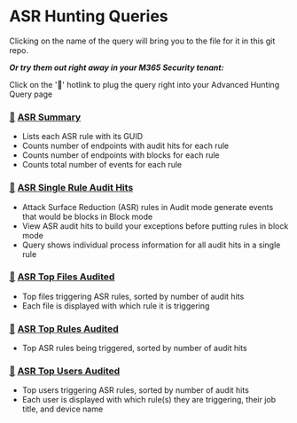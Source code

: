# ASR Hunting Queries

Clicking on the name of the query will bring you to the file for it in this git repo.

***Or try them out right away in your M365 Security tenant:***

Click on the '🔎' hotlink to plug the query right into your Advanced Hunting Query page

### [🔎](https://security.microsoft.com/v2/advanced-hunting?queryId=32340&query=H4sIAAAAAAAAA7VY227bRhDd5wL9B8FAAQmwYlE3Sin84MBp6wJp3cRpHoqiWN4sJbKkmpJdB_34njkzFEmbMuy2gSBquTu7O5ezZ2Z15I5cy124mZu7HK0_3dal7trdoX3rPPu2bu0StDcYSfCeYXzlrtCaoW-D0dy9xDpH7hKrbNC7dZF74WJKHbkT9xk915hdbXfdOzyXkJ_jmboFRjccEbkr7r2hLkfuB8wpJC_dN67veu4X03SOZw6ZN2jF1CzHN4O0yg3c2I2sfQrZjLsmtvI5Z8g-MddfYUxlU3dj-snqr91fsHOBcbHwe-ztMTOBPTl-T6lDTG3Wu3Vy-OAOcleY97X7Cs8UY61H51xAPqJkyx3jq37Xr_a33VvsLq3mFV7Sb9fmq0OsUciL1nOsWJfoULff-Dxwr2hj7D5hnuy4hazoIh5toVX1gqLhhqsv6c9S9xwSl-xNaIXsdkOZHLsc4jtCXLyb4DnA7xR4mLgQvYKMoQvwNkJril-P_i5WnuDTh25jjEcYjSE74moPdRdNJabbiudaROSSmi8ZiRLJKRE3h5xILYgqlfFEi5yGFOsUUmpDhL4pnh56JbRhBGtSvIsNMfpi2jWkpl3KBkS4fIZE5ghYa7bhZ-iXEdUp9VjT9_LuKxirWhHz_PjdSZGeGfUVC9aUi4manE-1IoEmGXQbQhPxVZetwFpyYsQKj09irQRaZ7A0pvZjRsZ_QSueEk21ZUBkhNRpzIh42hDTlhHipEgbkRcUVT0iLKR8ivcpPv-XLWLBxx27FDFZkX90dIO3FjloxvOxP04hz4xYFiM6GbQPzV5FWwZLxKII-g_QGnDfjCclgmyMj2Cx2bYfYcMNvu8qjCJ6iUa_QrLeX1q4wBxhZ0WaWphg7BZtWd3T1uRZUUyou3B3iN_AbJFYiaVD2tElawTkBon4FLENiWLx0xR-Sp7ADRqzgt_Wlgs013jMWTATrrB3Ri6MK3mwyr0lq0XUNLRM08VTmMEb_kZE3YTnK0Grb5w3IrJi9A8Zp2bNP9DDA8ySLHLuzug_1bOOuzpShbU0N6qW4ithrhAynv7t06bM_Bva2UjwGZO3pNVDz5At4YEQb8_h3ow8lN7T85rYWe6QsyVqFPktOxN3tCC17OnthKRE64LREisPOXZpLcXthuvnu4gtWOVsjGPmVl_MjbsOGBWxX7hBWl1yeMiW9A4Yx4gMkZrXlOV79IdEsF_LSe8tf8opuGEuiU2XdUPloRZ4ekP1vOacnN66Zc2Rmq4xERQRU8rasndgSBvz7CgbDBhXiXOf-Jug1WNMB3vzp3JwUjsLLfOkpx81XmUkNVYFRpUBcvp8ZRht0Rcx6z_x_R3t3XLmqtKXs37M0db9ZPU2Ee6JixeGsM4OzSmsisnzBS8Kbnv0RAirM3rCm3c87J7yfI6N86We6O_xRJ2N69mp4HvV_pKWV_NW6Z1z8OdrOxdlTfEBVeuZceAVT6n0l3k5oG5T5l6tJDJjkCH0nRjfawXSJSoFoWNiNmQWH-_lEq2o6-ej0GtLu6oV3MOcpBH3htIt0Vva-x72vtpVSX1DoTC6sN6YWmreynhylM1jYjbgb8qRIfsjZvGn5OTCk1tySjUvf5kKSpCpeXPOTFiynTJQRNby9FZKTxdVt_qmT6aZwjNad4j1gtw-faP1iMQ9YqboMrcE5GJPP6VW5zT75oTnMKJGb2lXYjXGf60ZJUOEPDeeVVXXcrXWjJ5x1ZhqfpHYZ_amFnvW8vvOnN4U5obNpUVXECf6bKHnrHJ-yrtayR7370Wqd8rTEfF8aE0-YN7r72qowM7UiGdqzFwwZWUhbBlwVpn5fnff8veUOigKX1dujjL2N28PWt2ljErJ-BdgubVLjVuF32XWrd2jW9hHb4sHu5WE-9QnScPdTm-NUlMuyMCyZ5vv1TtfG3t6ejhFdZpTkzbRknBn1U04-zvehBZkpQ6Yt9jvDD0duzs-1OoM0ieQ1NVUp3LHP565Z321YkdFZlFbt2oR-Im37rTx9nt4T_bM-pp3-ci7rrDHJ8tras2C_LQhFjd2ptpPvtk36f-0SN6X6tRsbN65wwy1bNijsFLOjOYfmfmZOr5hzpnZvzM587pgsvRRFefFvxUxPaI1QwZ9H3q67udjfAKzYt-OJTP8ux3vx1b27NmeJ6ydq-seV1Zs03cRq5LHfdyEtNK7K57rYqXn2fmYZ5pj0WzXPx_c-KbqEwAA&timeRangeId=month) [ASR Summary](ASRSummary.kusto)
- Lists each ASR rule with its GUID
- Counts number of endpoints with audit hits for each rule
- Counts number of endpoints with blocks for each rule
- Counts total number of events for each rule

### [🔎](https://security.microsoft.com/v2/advanced-hunting?query=H4sIAAAAAAAAA72WXUvrQBCG51o4_0G8Fgp67UWpCoIfxc_rmKRNNbUhm1oPHPztPvMm7bGlgmAiS5LZ-XpnZ3dm07Oe7drcXiy2mU0ZKXQFb8Y35ZvbpKEi8SOeCt5UvAo915kxnlc6GfLKAtRCVCYftW2wAssYzognhhPLKrUxPkr7a39sx46Zv0qe2glUHVWQrMf4J98Z_FJx9NH0qDzqW3wU4h7ZO-89pAG9viXIH5Fc80TM3Hqg6HJmQ2YzIQZGn6wkij7lu_cj5BN705rnaEZEkGtVU2hHHsi2atbYNe4VeR81me0O-Zx3pDwOZJU0GBO4OVbubdQy5hUrHOEvrE5UYjfQJXZF61ifs9j9CdrcNa_UPprFr6NfkNtYSA-q6kM7UCQTIvG9zTvEXl_hGVZPOt9LH23iDqUd0ApNhTiun1yPYU63ysjAFHm7qAFuXbW199_Y32t27gXKz9UC2i3b9P-5Crf1pGOsF9j7PeJ9uU3sO_WdUn2h9rctgm4R76AeO9y_e3zluqXL1YpusBmLl5Bfz_6r5O3gLm8OX1EuvMRORScNSrxa6b285OrJX9ep4xfyt6zp3bW_gEvs_Z9jH_6pKmKT9x99KKxMfO8Sk-bmqdSxxhs7sc3bd6y2461rLXu111fCrVj_S30ApogSEnYJAAA&timeRangeId=week) [ASR Single Rule Audit Hits](ASRSingleRuleAudits.kusto)
- Attack Surface Reduction (ASR) rules in Audit mode generate events that would be blocks in Block mode
- View ASR audit hits to build your exceptions before putting rules in block mode
- Query shows individual process information for all audit hits in a single rule

### [🔎](https://security.microsoft.com/v2/advanced-hunting?query=H4sIAAAAAAAAA5VQQQrCMBCcs-AfcquC4As8iNqjeBDvtQ200BoxqUXx8c6uNBXRgywh2dnZ2dmsYXFFhZz3hi-LEwI8xhjhAYMOJbELj8GSrECuI2ePG86KemIZGdLVsRrYYZCQ7YkmqjRnmBiO-L9qK-UFVhxqhkWBVN-F-hM12cEzDqpaU6fXf7no52dEip8OrFY_d2mJSS5zk_g7nnjDEMcV7tovTlv1arDgyWM-wZT5kZO-z54RT4nJdltqNhEb9tzpVuWbA6e_1esO05_taNCO2gEAAA&timeRangeId=week) [ASR Top Files Audited](ASRTopFiles.kusto)
- Top files triggering ASR rules, sorted by number of audit hits
- Each file is displayed with which rule it is triggering

### [🔎](https://security.microsoft.com/v2/advanced-hunting?query=H4sIAAAAAAAAA5VRywrCMBCcs-A_5FY99Qs8iI8vEO-xDVaoRppUUfx4JyNtUfQgS9nd2cnsozlyGER4nOkLWMYOe-YNDowC0SujiIqRRYtSmWGefMAYIyzJvDAv6FeMHE597SGFiljDz2BOViTXk7PBjX0TGohZMtKroV9GdiCaScn0lqb7V2khXmTFo6Y5brJWXGq2pFZo44CtVGtd46X_PoElUv6cwKn6uUd3udQ36y8TiB9pVve-632atNWsBjP9lS6fYMp8x07few-qXhfouIPiE2X_VBHwAQAA&timeRangeId=month) [ASR Top Rules Audited](ASRTopRules.kusto)
- Top ASR rules being triggered, sorted by number of audit hits

### [🔎](https://security.microsoft.com/v2/advanced-hunting?query=H4sIAAAAAAAAA5WSUUvDMBSFz7Pgfwi-1IJ_YQ_iVPRBhfku3RZndW1H2zkm_ni_3KzrkBWUEJKce8_JuTcZy-tTuWas1-y8SrVqdKoTfctpozewmul0SVZLbkXOs7ZaGdqAZWQE1oZoC8MpIbsBTUzJ7UYGcz6o5C36W2UNFs6eNdn7asALRrg515fxr9Bbm3-nEXO2P58r1YVlZKa0IBJ4Hp2YG5Q-OL-AeGMc85iSOWXvND7o2wPcgjXc8Ej2k_Wr0IT4HPWg1HuJaFfHO3gO7nQHGrsfqt1yLvVK1JmDY8qdxgq0Qsmb42FvNzhYMjpsZG9Xk5dZxbdw4g84ZJ3ZDLsJ_JpojMWO3nPzlP4Ez8sdo3-HoZ53zsPLNlZx-U_vf7u75RRrDDcsqPGYm_TgV1X2k7tX7tV-AAq0JUYoAwAA&timeRangeId=week) [ASR Top Users Audited](ASRTopUsers.kusto)
- Top users triggering ASR rules, sorted by number of audit hits
- Each user is displayed with which rule(s) they are triggering, their job title, and device name
